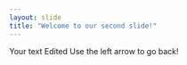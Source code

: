 ```yaml
---
layout: slide
title: "Welcome to our second slide!"
---
```

Your text Edited
Use the left arrow to go back!
